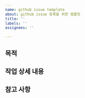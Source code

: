 ```yaml
---
name: github issue template
about: github issue 등록을 위한 템플릿
title: ''
labels: ''
assignees: ''

---
```


## 목적

## 작업 상세 내용

## 참고 사항
